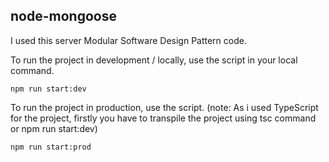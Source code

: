 ## node-mongoose

I used this server Modular Software Design Pattern code.

To run the project in development / locally, use the script in your local command.

```
npm run start:dev
```

To run the project in production, use the script. (note: As i used TypeScript for the project, firstly you have to transpile the project using tsc command or npm run start:dev)

```
npm run start:prod
```
